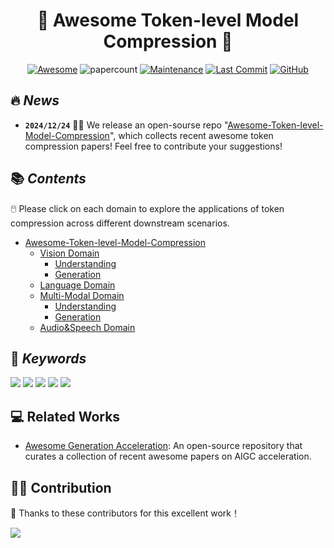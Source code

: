 <div align=center>

# 🔎 Awesome Token-level Model Compression 🚀

[![Awesome](https://cdn.rawgit.com/sindresorhus/awesome/d7305f38d29fed78fa85652e3a63e154dd8e8829/media/badge.svg)](https://github.com/sindresorhus/awesome)
![papercount](https://img.shields.io/badge/paper_count-200+-pink)
[![Maintenance](https://img.shields.io/badge/maintained%3F-yes-green.svg)](https://github.com/Naereen/StrapDown.js/graphs/commit-activity)
[![Last Commit](https://img.shields.io/github/last-commit/xuyang-liu16/Awesome-Token-level-Model-Compression.svg?style=flat&color=orange)](https://github.com/xuyang-liu16/Awesome-Token-level-Model-Compression)
[![GitHub](https://img.shields.io/github/stars/xuyang-liu16/Awesome-Token-level-Model-Compression.svg?style=social)](https://github.com/xuyang-liu16/Awesome-Token-level-Model-Compression.git)  


</div>

## 🔥 <span id="head1"> *News* </span>

* **`2024/12/24`** 🤗🤗 We release an open-sourse repo "[Awesome-Token-level-Model-Compression](https://github.com/xuyang-liu16/Awesome-Token-level-Model-Compression)", which collects recent awesome token compression papers! Feel free to contribute your suggestions!

## 📚 <span id="head1"> *Contents* </span>

🖱️ Please click on each domain to explore the applications of token compression across different downstream scenarios.

- [Awesome-Token-level-Model-Compression](README.md)
    - [Vision Domain](https://github.com/xuyang-liu16/Awesome-Token-level-Model-Compression/tree/main/Vision%20Domain)
        - [Understanding](https://github.com/xuyang-liu16/Awesome-Token-level-Model-Compression/blob/main/Vision%20Domain/Understanding.md)
        - [Generation](https://github.com/xuyang-liu16/Awesome-Token-level-Model-Compression/blob/main/Vision%20Domain/Generation.md)
    - [Language Domain](https://github.com/xuyang-liu16/Awesome-Token-level-Model-Compression/blob/main/Language%20Domain/token-reduction-in-language-domain.md)
    - [Multi-Modal Domain](https://github.com/xuyang-liu16/Awesome-Token-level-Model-Compression/tree/main/Multi-modal%20Domain)
        - [Understanding](https://github.com/xuyang-liu16/Awesome-Token-level-Model-Compression/blob/main/Multi-modal%20Domain/Understanding.md)
        - [Generation](https://github.com/xuyang-liu16/Awesome-Token-level-Model-Compression/blob/main/Multi-modal%20Domain/Generation.md)
    - [Audio&Speech Domain](https://github.com/xuyang-liu16/Awesome-Token-level-Model-Compression/blob/main/Audio%26Speech%20Domain/token-reduction-in-audio-speech-domain.md)


## 💬 <span id="head1"> *Keywords* </span>
![](https://img.shields.io/badge/Method_Abbreviation-blue) ![](https://img.shields.io/badge/Downstream_Application-green)  ![](https://img.shields.io/badge/Parametric/Non_parametric-brown) ![](https://img.shields.io/badge/Compression_Criteria-purple) ![](https://img.shields.io/badge/Compression_Mechanism-orange)

## 💻 Related Works

* [Awesome Generation Acceleration](https://github.com/xuyang-liu16/Awesome-Generation-Acceleration): An open-source repository that curates a collection of recent awesome papers on AIGC acceleration.


## 🧑‍💻 Contribution

👏 Thanks to these contributors for this excellent work！

<a href="https://github.com/xuyang-liu16/Awesome-Token-level-Model-Compression/graphs/contributors">
  <img src="https://contrib.rocks/image?repo=xuyang-liu16/Awesome-Token-level-Model-Compression" />
</a>
